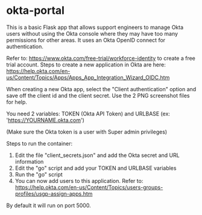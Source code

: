 # okta-portal
This is a basic Flask app that allows support engineers to manage Okta users without using the Okta console where they may have too many permissions for other areas. It uses an Okta OpenID connect for authentication.

Refer to: https://www.okta.com/free-trial/workforce-identity to create a free trial account. Steps to create a new application in Okta are here: https://help.okta.com/en-us/Content/Topics/Apps/Apps_App_Integration_Wizard_OIDC.htm

When creating a new Okta app, select the "Client authentication" option and save off the client id and the client secret.
Use the 2 PNG screenshot files for help.

You need 2 variables:
TOKEN (Okta API Token) and URLBASE (ex: 'https://YOURNAME.okta.com')

(Make sure the Okta token is a user with Super admin privileges)

Steps to run the container:

1) Edit the file "client_secrets.json" and add the Okta secret and URL information
2) Edit the "go" script and add your TOKEN and URLBASE variables
3) Run the "go" script
4) You can now add users to this application.  Refer to: https://help.okta.com/en-us/Content/Topics/users-groups-profiles/usgp-assign-apps.htm

By default it will run on port 5000.
